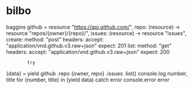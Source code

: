 # bilbo
baggins
github = resource "https://api.github.com/",
  repo: (resource) ->
    resource "repos/{owner}/{repo}/",
      issues: (resource) ->
        resource "issues",
          create:
            method: "post"
            headers:
              accept: "application/vnd.github.v3.raw+json"
            expect: 201
          list:
            method: "get"
            headers:
              accept: "application/vnd.github.v3.raw+json"
            expect: 200

            try
  {data} = yield github
    .repo {owner, repo}
    .issues
    .list()
  console.log number, title for {number, title} in (yield data)
catch error
  console.error error
